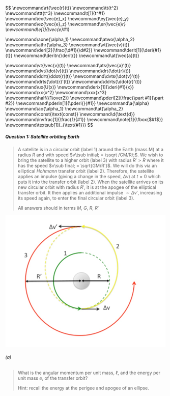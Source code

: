 $$
\newcommand\rt{\vec{r}(t)}
\newcommand\tt{t^2}
\newcommand\ttt{t^3}
\newcommand\t[1]{t^#1}
\newcommand\ex{\vec{e}_x}
\newcommand\ey{\vec{e}_y}
\newcommand\ez{\vec{e}_z}
\newcommand\er{\vec{e}_r}
\newcommand\e[1]{\vec{e}_#1}

\newcommand\aone{\alpha_1}
\newcommand\atwo{\alpha_2}
\newcommand\athr{\alpha_3}
\newcommand\vt{\vec{v}(t)}
\newcommand\deri[2]{\frac{\d#1}{\d#2}}
\newcommand\derit[1]{\deri{#1}{t}}
\newcommand\deritn{\derit{}}
\newcommand\at{\vec{a}(t)}

\newcommand\vt{\vec{v}(t)}
\newcommand\ats{\vec{a}’(t)}
\newcommand\dvt{\dot{v}(t)}
\newcommand\drt{\dot{r}(t)}
\newcommand\ddrt{\ddot{r}(t)}
\newcommand\dvts{\dot{v}'(t)}
\newcommand\drts{\dot{r}'(t)}
\newcommand\ddrts{\ddot{r}'(t)}
\newcommand\ux{U(x)}
\newcommand\derix[1]{\deri{#1}{x}}
\newcommand\xx{x^2}
\newcommand\xxx{x^3}
\newcommand\half{{1\over2}}
\newcommand\pderi[2]{\frac{\part #1}{\part #2}}
\newcommand\pderin[1]{\pderi{}{#1}}
\newcommand\a{\alpha}
\newcommand\ao{\alpha_1}
\newcommand\at{\alpha_2}
\newcommand\const{\text{const}}
\newcommand\d{\text{d}}
\newcommand\invfrac[1]{\frac{1}{#1}}
\newcommand\note[1]{\fbox{$#1$}}
\newcommand\textsub[1]{_{\text{#1}}}
$$

##### Question 1: Satellite orbiting Earth

>A satellite is in a circular orbit (label 1) around the Earth (mass M) at a radius $R$ and with speed $v\tsub initial; = \ssqrt /GM/R/;$. We wish to bring the satellite to a higher orbit (label 3) with radius $R' > R$ where it has the speed $v\sub final; = \sqrt{GM/R'}$. We will do this via an elliptical *Hohmann* transfer orbit (label 2). Therefore, the satellite applies an impulse (giving a change in the speed, $\Delta v$) at $t = 0$ which puts it into the transfer orbit (label 2). When the satellite arrives on its new circular orbit with radius $R'$, it is at the apogee of the elliptical transfer orbit. It then applies an additional impulse $\sim  \Delta v'$, increasing its speed again, to enter the final circular orbit (label 3).
>
>All answers should in terms $M$, $G$, $R$, $R'$

![image-20221003154818012](./PHYS325HW4.assets/image-20221003154818012.png)

###### (a)

>What is the angular momentum per unit mass, $\ell$, and the energy per unit mass $e$, of the transfer orbit?
>
>Hint: recall the energy at the perigee and apogee of an ellipse.

